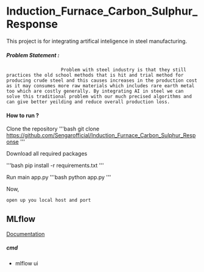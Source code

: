 # Induction_Furnace_Carbon_Sulphur_Response

This project is for integrating artifical inteligence in steel manufacturing. 
##### Problem Statement : 
                        Problem with steel industry is that they still practices the old school methods that is hit and trial method for producing crude steel and this causes increases in the production cost as it may consumes more raw materials which includes rare earth metal too which are costly generally. By integrating AI in steel we can solve this traditional problem with our much precised algorithms and can give better yeilding and reduce overall production loss. 


#### How to run ?

Clone the repository 
'''bash
git clone https://github.com/Sengarofficial/Induction_Furnace_Carbon_Sulphur_Response
'''

Download all required packages 

'''bash
pip install -r requirements.txt
'''

Run main app.py 
'''bash
python app.py
'''


Now,
```bash
open up you local host and port
```

## MLflow

[Documentation](https://mlflow.org/docs/latest/index.html)

##### cmd
- mlflow ui
